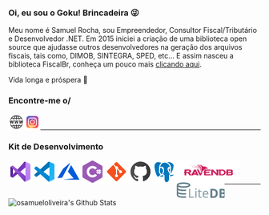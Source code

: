 <!--
![GitHub followers](https://img.shields.io/github/followers/orochasamuel?style=social)
-->
### Oi, eu sou o Goku! Brincadeira 😜

Meu nome é Samuel Rocha, sou Empreendedor, Consultor Fiscal/Tributário e Desenvolvedor .NET. Em 2015 iniciei a criação de uma biblioteca open source que ajudasse outros desenvolvedores na geração dos arquivos fiscais, tais como, DIMOB, SINTEGRA, SPED, etc... E assim nasceu a biblioteca FiscalBr, conheça um pouco mais [clicando aqui](https://github.com/orochasamuel/FiscalBr.NET).

Vida longa e próspera 🖖

### Encontre-me o/

<a href="http://samuelro.net">
  <img align="left" alt="samuelro.net" width="32px" src="https://raw.githubusercontent.com/orochasamuel/orochasamuel/master/images/social/domain.png" />
<a/>
<a href="https://www.instagram.com/orochasamuel/">
  <img align="left" alt="orochasamuel | Instagram" width="32px" src="https://raw.githubusercontent.com/orochasamuel/orochasamuel/master/images/social/instagram.svg" />
<a/>
  
<br />

---

### Kit de Desenvolvimento

<a href="https://visualstudio.microsoft.com/pt-br/vs/">
  <img align="left" alt="Visual Studio" width="48px" src="https://raw.githubusercontent.com/orochasamuel/orochasamuel/master/images/tools/vs-2019.svg" />
<a/>
<a href="https://code.visualstudio.com/">
  <img align="left" alt="Visual Studio Code" width="48px" src="https://raw.githubusercontent.com/orochasamuel/orochasamuel/master/images/tools/vs-code-2019.svg" />
<a/>
<a href="https://azure.microsoft.com/pt-br/">
  <img align="left" alt="Microsoft Azure" width="48px" src="https://raw.githubusercontent.com/orochasamuel/orochasamuel/master/images/tools/microsoft-azure.svg" />
<a/>
<a href="https://docs.microsoft.com/pt-br/dotnet/csharp/">
  <img align="left" alt="C Sharp" width="48px" src="https://raw.githubusercontent.com/orochasamuel/orochasamuel/master/images/tools/c-sharp.svg" />
<a/>
<!--
<img align="left" alt="HTML5" width="48px" src="https://raw.githubusercontent.com/osamueloliveira/osamueloliveira/master/images/tools/html-5.svg" />
<img align="left" alt="CSS3" width="48px" src="https://raw.githubusercontent.com/osamueloliveira/osamueloliveira/master/images/tools/css-3.svg" />
<img align="left" alt="JavaScript" width="48px" src="https://raw.githubusercontent.com/osamueloliveira/osamueloliveira/master/images/tools/javascript.svg" />
<img align="left" alt="NodeJS" width="64px" src="https://raw.githubusercontent.com/osamueloliveira/osamueloliveira/master/images/tools/node-js.svg" />
-->
<a href="https://git-scm.com/">
  <img align="left" alt="Git" width="48px" src="https://raw.githubusercontent.com/orochasamuel/orochasamuel/master/images/tools/git.svg" />
<a/>
<a href="https://github.com/">
  <img align="left" alt="GitHub" width="48px" src="https://raw.githubusercontent.com/orochasamuel/orochasamuel/master/images/tools/github.svg" />
<a/>
<a href="https://www.postgresql.org/">
  <img align="left" alt="PostgreSQL" width="48x" src="https://raw.githubusercontent.com/orochasamuel/orochasamuel/master/images/tools/postgreesql.svg" />
<a/>
<a href="https://ravendb.net/">
  <img align="left" alt="RavenDB" width="128px" src="https://raw.githubusercontent.com/orochasamuel/orochasamuel/master/images/tools/ravendb-logo.png" />
<a/>
<a href="https://www.litedb.org/">
  <img align="left" alt="LiteDB" width="96px" src="https://raw.githubusercontent.com/orochasamuel/orochasamuel/master/images/tools/litedb-logo.svg" />
<a/>

<br />
<br />

---

<img align="left" alt="osamueloliveira's Github Stats" src="https://github-readme-stats.vercel.app/api?username=orochasamuel&show_icons=true&hide_border=true" />

<!--
**osamueloliveira/osamueloliveira** is a ✨ _special_ ✨ repository because its `README.md` (this file) appears on your GitHub profile.

Here are some ideas to get you started:

- 🔭 I’m currently working on ...
- 🌱 I’m currently learning ...
- 👯 I’m looking to collaborate on ...
- 🤔 I’m looking for help with ...
- 💬 Ask me about ...
- 📫 How to reach me: ...
- 😄 Pronouns: ...
- ⚡ Fun fact: ...
-->
